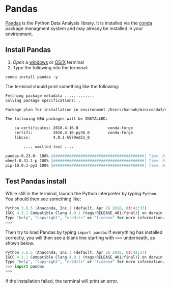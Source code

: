 # Pandas

[Pandas](https://pandas.pydata.org/) is the Python Data Analysis library. It is installed via the [conda](conda.md) package managment system and may already be installed in your environment.

## Install Pandas

1. *Open* a [windows](windows_terminal.md) or [OS/X](osx_terminal.md) terminal
2. *Type* the following into the terminal:

```shell
conda install pandas -y
```

The terminal should print something like the following:

```bash
Fetching package metadata .............
Solving package specifications: .

Package plan for installation in environment /Users/hannah/miniconda3/envs/installenv:

The following NEW packages will be INSTALLED:

    ca-certificates: 2018.4.16-0             conda-forge
    certifi:         2018.4.16-py36_0        conda-forge
    libcxx:          4.0.1-h579ed51_0      

        .... omitted text ....

pandas-0.23.0- 100% |########################################| Time: 0:00:03   4.12 MB/s
wheel-0.31.1-p 100% |########################################| Time: 0:00:00   2.89 MB/s
pip-10.0.1-py3 100% |########################################| Time: 0:00:00  14.36 MB/s
```
## Test Pandas install
While still in the terminal, launch the Python interpreter by *typing* `Python`. You should then see something like:
```python
Python 3.6.5 |Anaconda, Inc.| (default, Apr 26 2018, 08:42:37) 
[GCC 4.2.1 Compatible Clang 4.0.1 (tags/RELEASE_401/final)] on darwin
Type "help", "copyright", "credits" or "license" for more information.
>>> 
```

Then try to load Pandas by typing `import pandas` If everything has installed correctly, you will then see a blank line starting with `>>>` underneath, as shown below. 
```python
Python 3.6.5 |Anaconda, Inc.| (default, Apr 26 2018, 08:42:37) 
[GCC 4.2.1 Compatible Clang 4.0.1 (tags/RELEASE_401/final)] on darwin
Type "help", "copyright", "credits" or "license" for more information.
>>> import pandas
>>> 
```

If the installation failed, the terminal will print an error. 
